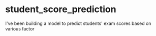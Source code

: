 # student_score_prediction
I've been building a model to predict students' exam scores based on various factor
